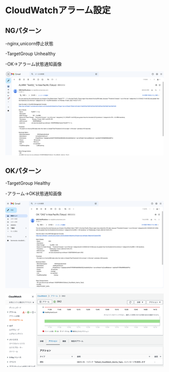# CloudWatchアラーム設定

## NGパターン
-nginx,unicorn停止状態

-TargetGroup Unhealthy

-OK→アラーム状態通知画像

![img](画像ファイル/rails_app使用不可アラーム.png)


## OKパターン

-TargetGroup Healthy

-アラーム→OK状態通知画像

![img](画像ファイル/OKアクション通知.png)

![img](画像ファイル/アラームアクション.png)








